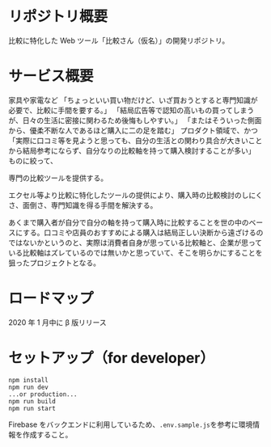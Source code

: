 # リポジトリ概要

比較に特化した Web ツール「比較さん（仮名）」の開発リポジトリ。

# サービス概要

家具や家電など
「ちょっといい買い物だけど、いざ買おうとすると専門知識が必要で、比較に手間を要する。」
「結局広告等で認知の高いもの買ってしまうが、日々の生活に密接に関わるため後悔もしやすい。」
「またはそういった側面から、優柔不断な人であるほど購入に二の足を踏む」
プロダクト領域で、かつ
「実際に口コミ等を見ようと思っても、自分の生活との関わり具合が大きいことから結局参考にならず、自分なりの比較軸を持って購入検討することが多い」
ものに絞って、

専門の比較ツールを提供する。

エクセル等より比較に特化したツールの提供により、購入時の比較検討のしにくさ、面倒さ、専門知識を得る手間を解決する。

あくまで購入者が自分で自分の軸を持って購入時に比較することを世の中のベースにする。口コミや店員のおすすめによる購入は結局正しい決断から遠ざけるのではないかというのと、実際は消費者自身が思っている比較軸と、企業が思っている比較軸はズレているのでは無いかと思っていて、そこを明らかにすることを狙ったプロジェクトとなる。

# ロードマップ

2020 年 1 月中に β 版リリース

# セットアップ（for developer）

```
npm install
npm run dev
...or production...
npm run build
npm run start
```

Firebase をバックエンドに利用しているため、`.env.sample.js`を参考に環境情報を作成すること。
